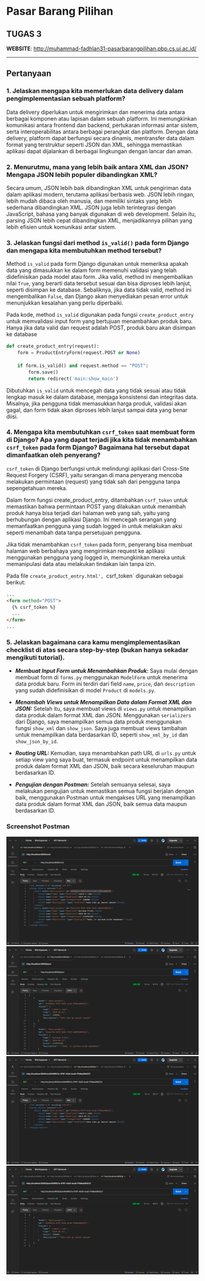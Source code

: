 # Pasar Barang Pilihan

## TUGAS 3

**WEBSITE**: <http://muhammad-fadhlan31-pasarbarangpilihan.pbp.cs.ui.ac.id/>

---

## Pertanyaan

### 1. Jelaskan mengapa kita memerlukan data delivery dalam pengimplementasian sebuah platform?

Data delivery diperlukan untuk mengirimkan dan menerima data antara berbagai komponen atau lapisan dalam sebuah platform. Ini memungkinkan komunikasi antara frontend dan backend, pertukaran informasi antar sistem, serta interoperabilitas antara berbagai perangkat dan platform. Dengan data delivery, platform dapat berfungsi secara dinamis, mentransfer data dalam format yang terstruktur seperti JSON dan XML, sehingga memastikan aplikasi dapat dijalankan di berbagai lingkungan dengan lancar dan aman​.

### 2. Menurutmu, mana yang lebih baik antara XML dan JSON? Mengapa JSON lebih populer dibandingkan XML?

Secara umum, JSON lebih baik dibandingkan XML untuk pengiriman data dalam aplikasi modern, terutama aplikasi berbasis web. JSON lebih ringan, lebih mudah dibaca oleh manusia, dan memiliki sintaks yang lebih sederhana dibandingkan XML. JSON juga lebih terintegrasi dengan JavaScript, bahasa yang banyak digunakan di web development. Selain itu, parsing JSON lebih cepat dibandingkan XML, menjadikannya pilihan yang lebih efisien untuk komunikasi antar sistem.

### 3. Jelaskan fungsi dari method `is_valid()` pada form Django dan mengapa kita membutuhkan method tersebut?

Method `is_valid` pada form Django digunakan untuk memeriksa apakah data yang dimasukkan ke dalam form memenuhi validasi yang telah didefinisikan pada model atau form. Jika valid, method ini mengembalikan nilai `True`, yang berarti data tersebut sesuai dan bisa diproses lebih lanjut, seperti disimpan ke database. Sebaliknya, jika data tidak valid, method ini mengembalikan `False`, dan Django akan menyediakan pesan error untuk menunjukkan kesalahan yang perlu diperbaiki.

Pada kode, method `is_valid` digunakan pada fungsi `create_product_entry` untuk memvalidasi input form yang bertujuan menambahkan produk baru. Hanya jika data valid dan request adalah POST, produk baru akan disimpan ke database

```py
def create_product_entry(request):
    form = ProductEntryForm(request.POST or None)

    if form.is_valid() and request.method == "POST":
        form.save()
        return redirect('main:show_main')
```

Dibutuhkan `is_valid` untuk mencegah data yang tidak sesuai atau tidak lengkap masuk ke dalam database, menjaga konsistensi dan integritas data. Misalnya, jika pengguna tidak memasukkan harga produk, validasi akan gagal, dan form tidak akan diproses lebih lanjut sampai data yang benar diisi.

### 4. Mengapa kita membutuhkan `csrf_token` saat membuat form di Django? Apa yang dapat terjadi jika kita tidak menambahkan `csrf_token` pada form Django? Bagaimana hal tersebut dapat dimanfaatkan oleh penyerang?

`csrf_token` di Django berfungsi untuk melindungi aplikasi dari Cross-Site Request Forgery (CSRF), yaitu serangan di mana penyerang mencoba melakukan permintaan (request) yang tidak sah dari pengguna tanpa sepengetahuan mereka.

Dalam form fungsi create_product_entry, ditambahkan `csrf_token` untuk memastikan bahwa permintaan POST yang dilakukan untuk menambah produk hanya bisa terjadi dari halaman web yang sah, yaitu yang berhubungan dengan aplikasi Django. Ini mencegah serangan yang memanfaatkan pengguna yang sudah logged in untuk melakukan aksi seperti menambah data tanpa persetujuan pengguna.

Jika tidak menambahkan `csrf_token` pada form, penyerang bisa membuat halaman web berbahaya yang mengirimkan request ke aplikasi menggunakan pengguna yang logged in, memungkinkan mereka untuk memanipulasi data atau melakukan tindakan lain tanpa izin.

Pada file `create_product_entry.html', `csrf_token` digunakan sebagai berikut:

```html
...
<form method="POST">
  {% csrf_token %}
  ...
</form>
...
```


### 5. Jelaskan bagaimana cara kamu mengimplementasikan checklist di atas secara step-by-step (bukan hanya sekadar mengikuti tutorial).

- ***Membuat Input Form untuk Menambahkan Produk:*** Saya mulai dengan membuat form di `forms.py` menggunakan `ModelForm` untuk menerima data produk baru. Form ini terdiri dari field `name`, `price`, dan `description` yang sudah didefinisikan di model `Product` di `models.py`.

- ***Menambah Views untuk Menampilkan Data dalam Format XML dan JSON:*** Setelah itu, saya membuat views di `views.py` untuk menampilkan data produk dalam format XML dan JSON. Menggunakan `serializers` dari Django, saya menampilkan semua data produk menggunakan fungsi `show_xml` dan `show_json`. Saya juga membuat views tambahan untuk menampilkan data berdasarkan ID, seperti `show_xml_by_id` dan `show_json_by_id`.

- ***Routing URL:*** Kemudian, saya menambahkan path URL di `urls.py` untuk setiap view yang saya buat, termasuk endpoint untuk menampilkan data produk dalam format XML dan JSON, baik secara keseluruhan maupun berdasarkan ID.

- ***Pengujian dengan Postman:*** Setelah semuanya selesai, saya melakukan pengujian untuk memastikan semua fungsi berjalan dengan baik, menggunakan Postman untuk mengakses URL yang menampilkan data produk dalam format XML dan JSON, baik semua data maupun berdasarkan ID.

### Screenshot Postman
![xml](assignment_answers/tugas3/xml.png)
![json](assignment_answers/tugas3/json.png)
![xmlid](assignment_answers/tugas3/xmlid.png)
![jsonid](assignment_answers/tugas3/jsonid.png)